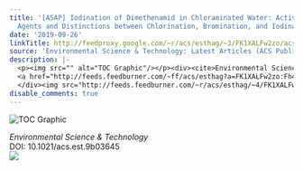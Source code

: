 ```yaml
---
title: '[ASAP] Iodination of Dimethenamid in Chloraminated Water: Active Iodinating
  Agents and Distinctions between Chlorination, Bromination, and Iodination'
date: '2019-09-26'
linkTitle: http://feedproxy.google.com/~r/acs/esthag/~3/FK1XALFw2zo/acs.est.9b03645
source: 'Environmental Science & Technology: Latest Articles (ACS Publications)'
description: |-
  <p><img src="" alt="TOC Graphic"/></p><div><cite>Environmental Science & Technology</cite></div><div>DOI: 10.1021/acs.est.9b03645</div><div class="feedflare">
  <a href="http://feeds.feedburner.com/~ff/acs/esthag?a=FK1XALFw2zo:Fh4ONpV7Dg8:yIl2AUoC8zA"><img src="http://feeds.feedburner.com/~ff/acs/esthag?d=yIl2AUoC8zA" border="0"></img></a>
  </div><img src="http://feeds.feedburner.com/~r/acs/esthag/~4/FK1XALFw2zo" height="1" width="1" ...
disable_comments: true
---
```

<p><img src="" alt="TOC Graphic"/></p><div><cite>Environmental Science & Technology</cite></div><div>DOI: 10.1021/acs.est.9b03645</div><div class="feedflare">
<a href="http://feeds.feedburner.com/~ff/acs/esthag?a=FK1XALFw2zo:Fh4ONpV7Dg8:yIl2AUoC8zA"><img src="http://feeds.feedburner.com/~ff/acs/esthag?d=yIl2AUoC8zA" border="0"></img></a>
</div><img src="http://feeds.feedburner.com/~r/acs/esthag/~4/FK1XALFw2zo" height="1" width="1" ...